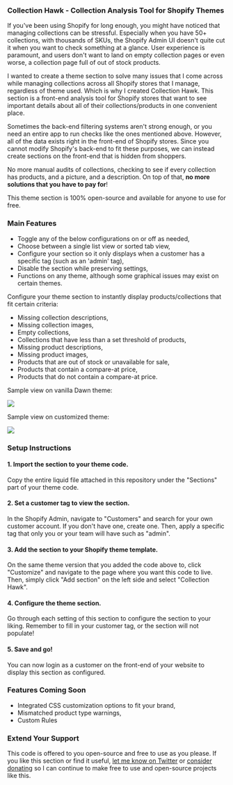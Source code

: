 <h3>Collection Hawk - Collection Analysis Tool for Shopify Themes</h3>

<p>If you've been using Shopify for long enough, you might have noticed that managing collections can be stressful. Especially when you have 50+ collections, with thousands of SKUs, the Shopify Admin UI doesn't quite cut it when you want to check something at a glance. User experience is paramount, and users don't want to land on empty collection pages or even worse, a collection page full of out of stock products.</p>
<p>I wanted to create a theme section to solve many issues that I come across while managing collections across all Shopify stores that I manage, regardless of theme used. Which is why I created Collection Hawk. This section is a front-end analysis tool for Shopify stores that want to see important details about all of their collections/products in one convenient place.</p>

<p>Sometimes the back-end filtering systems aren't strong enough, or you need an entire app to run checks like the ones mentioned above. However, all of the data exists right in the front-end of Shopify stores. Since you cannot modify Shopify's back-end to fit these purposes, we can instead create sections on the front-end that is hidden from shoppers.</p>

<p>No more manual audits of collections, checking to see if every collection has products, and a picture, and a description. On top of that, <b>no more solutions that you have to pay for</b>!</p>

<p>This theme section is 100% open-source and available for anyone to use for free.</p>

<h3>Main Features</h3>
<ul>
  <li>Toggle any of the below configurations on or off as needed,</li>
  <li>Choose between a single list view or sorted tab view,</li>
  <li>Configure your section so it only displays when a customer has a specific tag (such as an 'admin' tag),</li>
  <li>Disable the section while preserving settings,</li>
  <li>Functions on any theme, although some graphical issues may exist on certain themes.</li>
</ul>
<p>Configure your theme section to instantly display products/collections that fit certain criteria:</p>
<ul>
  <li>Missing collection descriptions,</li>
  <li>Missing collection images,</li>
  <li>Empty collections,</li>
  <li>Collections that have less than a set threshold of products,</li>
  <li>Missing product descriptions,</li>
  <li>Missing product images,</li>
  <li>Products that are out of stock or unavailable for sale,</li>
  <li>Products that contain a compare-at price,</li>
  <li>Products that do not contain a compare-at price.</li>
</ul>
<p>Sample view on vanilla Dawn theme:</p>
<img src="https://github.com/binxdqt/shopify-collection-hawk-analysis-tool/assets/143977458/d06c44c5-d8e8-43ad-90d2-bb7ece821aa9">
<p>Sample view on customized theme:</p>
<img src="https://github.com/binxdqt/shopify-collection-hawk-analysis-tool/assets/143977458/2328adcb-89a2-498f-8780-01cecd05f805">


<h3>Setup Instructions</h3>
<h4>1. Import the section to your theme code.</h4>
<p>Copy the entire liquid file attached in this repository under the "Sections" part of your theme code.</p>
<h4>2. Set a customer tag to view the section.</h4>
<p>In the Shopify Admin, navigate to "Customers" and search for your own customer account. If you don't have one, create one. Then, apply a specific tag that only you or your team will have such as "admin".</p>
<h4>3. Add the section to your Shopify theme template.</h4>
<p>On the same theme version that you added the code above to, click "Customize" and navigate to the page where you want this code to live. Then, simply click "Add section" on the left side and select "Collection Hawk".</p>
<h4>4. Configure the theme section.</h4>
<p>Go through each setting of this section to configure the section to your liking. Remember to fill in your customer tag, or the section will not populate!</p>
<h4>5. Save and go!</h4>
<p>You can now login as a customer on the front-end of your website to display this section as configured.</p>

<h3>Features Coming Soon</h3>
<ul>
  <li>Integrated CSS customization options to fit your brand,</li>
  <li>Mismatched product type warnings,</li>
  <li>Custom Rules</li>
</ul>

<h3>Extend Your Support</h3>
<p>This code is offered to you open-source and free to use as you please. If you like this section or find it useful, <a href="https://twitter.com/binxdqt"><u>let me know on Twitter</u></a> or <a href="https://streamelements.com/binxdqt/tip"><u>consider donating</u></a> so I can continue to make free to use and open-source projects like this.</p>

